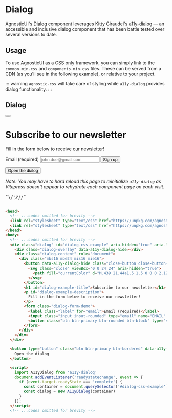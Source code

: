 # Dialog

AgnosticUI's [Dialog](https://www.w3.org/TR/wai-aria-practices/#dialog_modal) component leverages Kitty Giraudel's [a11y-dialog](https://github.com/KittyGiraudel/a11y-dialog) — an accessible and inclusive dialog component that has been battle tested over several versions to date.

<div class="mbs24"></div>

## Usage

To use AgnosticUI as a CSS only framework, you can simply link to the `common.min.css` and `components.min.css` files. These can be served from a CDN (as you'll see in the following example), or relative to your project.

::: warning
<code>agnostic-css</code> will take care of styling while `a11y-dialog` provides dialog functionality.
:::

## Dialog


<div class="mbs16"></div>

<div class="dialog" id="dialog-css-example" aria-hidden="true" aria-labelledby="dialog-example-title" aria-describedby="dialog-example-description">
  <div class="dialog-overlay" data-a11y-dialog-hide></div>
  <div class="dialog-content" role="document">
    <div class="mbs16 mbe24 mis16 mie16">
      <button data-a11y-dialog-hide class="close-button close-button-large dialog-close" aria-label="Close this dialog window">
        <svg class="close" viewBox="0 0 24 24" aria-hidden="true">
          <path fill="currentColor" d="M.439 21.44a1.5 1.5 0 0 0 2.122 2.121l9.262-9.261a.25.25 0 0 1 .354 0l9.262 9.263a1.5 1.5 0 1 0 2.122-2.121L14.3 12.177a.25.25 0 0 1 0-.354l9.263-9.262A1.5 1.5 0 0 0 21.439.44L12.177 9.7a.25.25 0 0 1-.354 0L2.561.44A1.5 1.5 0 0 0 .439 2.561L9.7 11.823a.25.25 0 0 1 0 .354Z" />
        </svg>
      </button>
      <h1 id="dialog-example-title">Subscribe to our newsletter</h1>
      <p id="dialog-example-description">
        Fill in the form below to receive our newsletter!
      </p>
      <form class="dialog-form-demo">
        <label class="label" for="email">Email (required)</label>
        <input class="input input-rounded" type="email" name="EMAIL" id="email" placeholder="john.doe@gmail.com" required />
        <button class="btn btn-primary btn-rounded btn-block" type="submit" name="button">Sign up</button>
      </form>
    </div>
  </div>
</div>

<button type="button" class="btn btn-primary btn-bordered" data-a11y-dialog-show="dialog-css-example">
  Open the dialog
</button>

<div class="mbs24"></div>

_Note: You may have to hard reload this page to reinitialize <code>a11y-dialog</code> as Vitepress doesn't appear to rehydrate each component page on each visit._ <pre>¯\\_(ツ)_/¯</pre>

<script>
  // Unfortunately, this won't get reran if user navigates to another Vitepress docs page and comes
  // back. I've let note above that hard-reload may be required ¯\_(ツ)_/¯
  import A11yDialog from 'a11y-dialog'
  if (!import.meta.env.SSR) {
    document.addEventListener('readystatechange', event => {
      if (event.target.readyState === 'complete') {
        setTimeout(() => {
          const container = document.querySelector('#dialog-css-example')
          const dialog = new A11yDialog(container)
        }, 20);
      }
    });
  }
</script>
```html

<head>
  <!-- ...codes omitted for brevity -->
  <link rel="stylesheet" type="text/css" href="https://unpkg.com/agnostic-css@1.0.12/public/css-dist/common.min.css">
  <link rel="stylesheet" type="text/css" href="https://unpkg.com/agnostic-css@1.0.12/public/css-dist/components.min.css">
</head>
<body>
  <!-- ...codes omitted for brevity -->
  <div class="dialog" id="dialog-css-example" aria-hidden="true" aria-labelledby="dialog-example-title" aria-describedby="dialog-example-description">
    <div class="dialog-overlay" data-a11y-dialog-hide></div>
    <div class="dialog-content" role="document">
      <div class="mbs16 mbe24 mis16 mie16">
        <button data-a11y-dialog-hide class="close-button close-button-large dialog-close" aria-label="Close this dialog window">
          <svg class="close" viewBox="0 0 24 24" aria-hidden="true">
            <path fill="currentColor" d="M.439 21.44a1.5 1.5 0 0 0 2.122 2.121l9.262-9.261a.25.25 0 0 1 .354 0l9.262 9.263a1.5 1.5 0 1 0 2.122-2.121L14.3 12.177a.25.25 0 0 1 0-.354l9.263-9.262A1.5 1.5 0 0 0 21.439.44L12.177 9.7a.25.25 0 0 1-.354 0L2.561.44A1.5 1.5 0 0 0 .439 2.561L9.7 11.823a.25.25 0 0 1 0 .354Z" />
          </svg>
        </button>
        <h1 id="dialog-example-title">Subscribe to our newsletter</h1>
        <p id="dialog-example-description">
          Fill in the form below to receive our newsletter!
        </p>
        <form class="dialog-form-demo">
          <label class="label" for="email">Email (required)</label>
          <input class="input input-rounded" type="email" name="EMAIL" id="email" placeholder="john.doe@gmail.com" required />
          <button class="btn btn-primary btn-rounded btn-block" type="submit" name="button">Sign up</button>
        </form>
      </div>
    </div>
  </div>

  <button type="button" class="btn btn-primary btn-bordered" data-a11y-dialog-show="dialog-css-example">
    Open the dialog
  </button>

  <script>
    import A11yDialog from 'a11y-dialog'
    document.addEventListener('readystatechange', event => {
      if (event.target.readyState === 'complete') {
        const container = document.querySelector('#dialog-css-example')
        const dialog = new A11yDialog(container)
      }
    });
  </script>
  <!-- ...codes omitted for brevity -->
```
